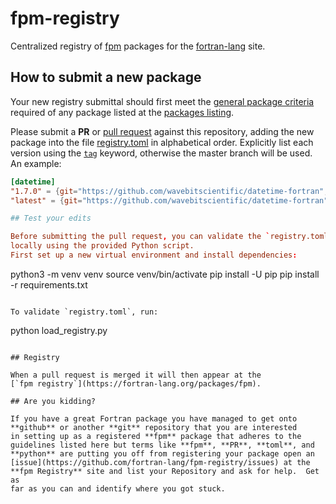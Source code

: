 # fpm-registry

Centralized registry of [fpm](https://github.com/fortran-lang/fpm)
packages for the [fortran-lang](https://fortran-lang.org) site.

## How to submit a new package

Your new registry submittal should first meet the 
[general package criteria](https://github.com/fortran-lang/fortran-lang.org/blob/master/PACKAGES.md)
required of any package listed at the
[packages listing](https://fortran-lang.org/packages).

Please submit a **PR** or
[pull request](https://egghead.io/series/how-to-contribute-to-an-open-source-project-on-github)
against this repository, adding the new package into the file
[registry.toml](./registry.toml)
in alphabetical order. Explicitly list each version using the 
[`tag`](https://docs.github.com/en/free-pro-team@latest/desktop/contributing-and-collaborating-using-github-desktop/managing-tags)
keyword, otherwise the master branch will be used. An example:

```toml
[datetime]
"1.7.0" = {git="https://github.com/wavebitscientific/datetime-fortran", tag="v1.7.0"}
"latest" = {git="https://github.com/wavebitscientific/datetime-fortran"}

## Test your edits

Before submitting the pull request, you can validate the `registry.toml` file
locally using the provided Python script.
First set up a new virtual environment and install dependencies:

```
python3 -m venv venv
source venv/bin/activate
pip install -U pip
pip install -r requirements.txt
```

To validate `registry.toml`, run:

```
python load_registry.py
```

## Registry

When a pull request is merged it will then appear at the
[`fpm registry`](https://fortran-lang.org/packages/fpm).

## Are you kidding?

If you have a great Fortran package you have managed to get onto
**github** or another **git** repository that you are interested
in setting up as a registered **fpm** package that adheres to the
guidelines listed here but terms like **fpm**, **PR**, **toml**, and
**python** are putting you off from registering your package open an
[issue](https://github.com/fortran-lang/fpm-registry/issues) at the
**fpm Registry** site and list your Repository and ask for help.  Get as
far as you can and identify where you got stuck.

